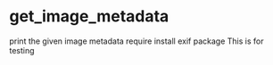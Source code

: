 # get_image_metadata
print the given image metadata
require install exif package 
This is for testing
